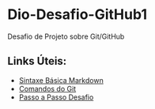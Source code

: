# Dio-Desafio-GitHub1
Desafio de Projeto sobre Git/GitHub

## Links Úteis:
- [Sintaxe Básica Markdown](https://www.markdownguide.org/basic-syntax/)
- [Comandos do Git](https://git-scm.com/docs/git#_git_commands)
- [Passo a Passo Desafio](https://drive.google.com/file/d/1IZu0qohv1JOmxjEra1lknDiiStU68bl4/view)
